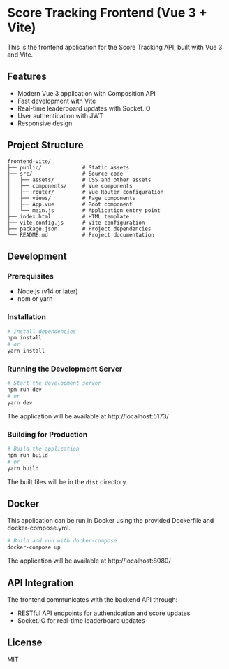 # Score Tracking Frontend (Vue 3 + Vite)

This is the frontend application for the Score Tracking API, built with Vue 3 and Vite.

## Features

- Modern Vue 3 application with Composition API
- Fast development with Vite
- Real-time leaderboard updates with Socket.IO
- User authentication with JWT
- Responsive design

## Project Structure

```
frontend-vite/
├── public/             # Static assets
├── src/                # Source code
│   ├── assets/         # CSS and other assets
│   ├── components/     # Vue components
│   ├── router/         # Vue Router configuration
│   ├── views/          # Page components
│   ├── App.vue         # Root component
│   └── main.js         # Application entry point
├── index.html          # HTML template
├── vite.config.js      # Vite configuration
├── package.json        # Project dependencies
└── README.md           # Project documentation
```

## Development

### Prerequisites

- Node.js (v14 or later)
- npm or yarn

### Installation

```bash
# Install dependencies
npm install
# or
yarn install
```

### Running the Development Server

```bash
# Start the development server
npm run dev
# or
yarn dev
```

The application will be available at http://localhost:5173/

### Building for Production

```bash
# Build the application
npm run build
# or
yarn build
```

The built files will be in the `dist` directory.

## Docker

This application can be run in Docker using the provided Dockerfile and docker-compose.yml.

```bash
# Build and run with docker-compose
docker-compose up
```

The application will be available at http://localhost:8080/

## API Integration

The frontend communicates with the backend API through:

- RESTful API endpoints for authentication and score updates
- Socket.IO for real-time leaderboard updates

## License

MIT 